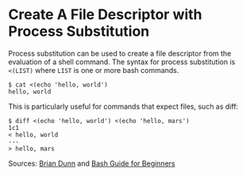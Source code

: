 # Create A File Descriptor with Process Substitution

Process substitution can be used to create a file descriptor from the
evaluation of a shell command. The syntax for process substitution is
`<(LIST)` where `LIST` is one or more bash commands.

```
$ cat <(echo 'hello, world')
hello, world
```

This is particularly useful for commands that expect files, such as diff:

```
$ diff <(echo 'hello, world') <(echo 'hello, mars')
1c1
< hello, world
---
> hello, mars
```

Sources: [Brian Dunn](https://twitter.com/higgaion) and
[Bash Guide for Beginners](http://tldp.org/LDP/Bash-Beginners-Guide/html/sect_03_04.html#sect_03_04_07)
